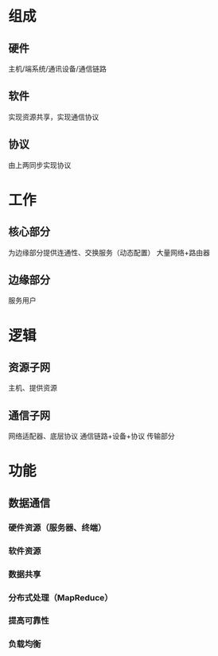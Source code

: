 

# 组成
## 硬件
主机/端系统/通讯设备/通信链路
## 软件
实现资源共享，实现通信协议
## 协议
由上两同步实现协议
# 工作
## 核心部分
为边缘部分提供连通性、交换服务（动态配置）
大量网络+路由器
## 边缘部分
服务用户
# 逻辑
## 资源子网
主机、提供资源
## 通信子网
网络适配器、底层协议
通信链路+设备+协议
传输部分

# 功能
## 数据通信
### 硬件资源（服务器、终端）
### 软件资源
### 数据共享
### 分布式处理（MapReduce）
### 提高可靠性
### 负载均衡
<!--stackedit_data:
eyJoaXN0b3J5IjpbNTAzOTgzNDU5XX0=
-->